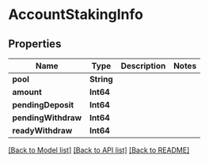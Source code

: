 # AccountStakingInfo

## Properties
Name | Type | Description | Notes
------------ | ------------- | ------------- | -------------
**pool** | **String** |  | 
**amount** | **Int64** |  | 
**pendingDeposit** | **Int64** |  | 
**pendingWithdraw** | **Int64** |  | 
**readyWithdraw** | **Int64** |  | 

[[Back to Model list]](../README.md#documentation-for-models) [[Back to API list]](../README.md#documentation-for-api-endpoints) [[Back to README]](../README.md)


